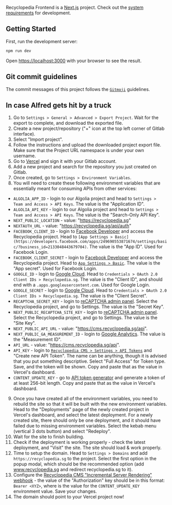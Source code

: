 Recyclopedia Frontend is a [Next.js](https://nextjs.org/) project. Check out the [system requirements](https://nextjs.org/docs/getting-started/installation) for development.

## Getting Started

First, run the development server:

```bash
npm run dev
```

Open [https://localhost:3000](https://localhost:3000) with your browser to see the result.

## Git commit guidelines

The commit messages of this project follows the [`Gitmoji`](https://gitmoji.dev/) guidelines.

## In case Alfred gets hit by a truck

1. Go to `Settings > General > Advanced > Export Project`. Wait for the export to complete, and download the exported file.
2. Create a new project/repository ("+" icon at the top left corner of Gitlab interface).
3. Select "Import project".
4. Follow the instructions and upload the downloaded project export file. Make sure that the Project URL namespace is under your own username.
5. Go to [Vercel](https://vercel.com/) and sign it with your Gitlab account.
6. Add a new project and search for the repository you just created on Gitlab.
7. Once created, go to `Settings > Environment Variables`.
8. You will need to create these following environment variables that are essentially meant for consuming APIs from other services:

- `ALGOLIA_APP_ID` - login to our Algolia project and head to `Settings > Team and Access > API Keys`. The value is the "Application ID".
- `ALGOLIA_API_KEY` - login to our Algolia project and head to `Settings > Team and Access > API Keys`. The value is the "Search-Only API Key".
- `NEXT_PUBLIC_LOCATION` - value: "https://recyclopedia.sg"
- `NEXTAUTH_URL` - value: "https://recyclopedia.sg/api/auth"
- `FACEBOOK_CLIENT_ID` - login to [Facebook Developer](https://developer.facebook.com) and access the Recyclopedia project. Head to `[App Settings > Basic](https://developers.facebook.com/apps/249690553871674/settings/basic/?business_id=2133048443679704)`. The value is the "App ID". Used for Facebook Login.
- `FACEBOOK_CLIENT_SECRET` - login to [Facebook Developer](https://developer.facebook.com) and access the Recyclopedia project. Head to [`App Settings > Basic`](https://developers.facebook.com/apps/249690553871674/settings/basic/?business_id=2133048443679704). The value is the "App secret". Used for Facebook Login.
- `GOOGLE_ID` - login to [Google Cloud](https://console.cloud.google.com/apis/credentials?project=recyclopedia-366701). Head to `Credentials > OAuth 2.0 Client IDs > Recyclopedia.sg`. The value is the "Client ID", and should end with a `.apps.googleusercontent.com`. Used for Google Login.
- `GOOGLE_SECRET` - login to [Google Cloud](https://console.cloud.google.com/apis/credentials?project=recyclopedia-366701). Head to `Credentials > OAuth 2.0 Client IDs > Recyclopedia.sg`. The value is the "Client Secret".
- `RECAPTCHA_SECRET_KEY` - login to [reCAPTCHA admin panel](https://www.google.com/recaptcha/admin/). Select the Recyclopedia project, and go to Settings. The value is the "Secret Key".
- `NEXT_PUBLIC_RECAPTCHA_SITE_KEY` - login to [reCAPTCHA admin panel](https://www.google.com/recaptcha/admin/). Select the Recyclopedia project, and go to Settings. The value is the "Site Key".
- `NEXT_PUBLIC_API_URL` - value: "https://cms.recyclopedia.sg/api".
- `NEXT_PUBLIC_GA_MEASUREMENT_ID` - login to [Google Analytics](https://analytics.google.com/analytics/web/#/a245628113p337393474/admin/streams/table/4150385524). The value is the "Measurement ID".
- `API_URL` - value: "https://cms.recyclopedia.sg/api".
- `API_KEY` - login to [`Recyclopedia CMS > Settings > API Tokens`](https://cms.recyclopedia.sg/admin/settings/api-tokens) and "Create new API Token". The name can be anything, though it is advised that you put something descriptive. Select "Full Access" for Token type. Save, and the token will be shown. Copy and paste that as the value in Vercel's dashboard.
- `CONTENT_UPDATE_KEY` - go to [API token generator](https://generate-random.org/api-token-generator?count=1&length=256&type=mixed-numbers-symbols&prefix=) and generate a token of at least 256-bit length. Copy and paste that as the value in Vercel's dashboard.

9. Once you have created all of the environment variables, you need to rebuild the site so that it will be built with the new environment variables. Head to the "Deployments" page of the newly created project in Vercel's dashboard, and select the latest deployment. For a newly created site, there should only be one deployment, and it should have failed due to missing environment variables. Select the kebab menu (vertical 3 dots button) and select "Redeploy".
10. Wait for the site to finish building.
11. Check if the deployment is working properly - check the latest deployment, and "Visit" the site. The site should load & work properly.
12. Time to setup the domain. Head to `Settings > Domains` and add `https://recyclopedia.sg` to the project. Select the first option in the popup modal, which should be the recommended option (add www.recyclopedia.sg and redirect recyclopedia.sg to it).
13. Configure the [Recyclopedia CMS "Incremental Server Rendering" webhook](https://cms.recyclopedia.sg/admin/settings/webhooks/2) - the value of the "Authorization" key should be in this format: `Bearer <XYZ>`, where <XYZ> is the value for the `CONTENT_UPDATE_KEY` environment value. Save your changes.
14. The domain should point to your Vercel project now!
